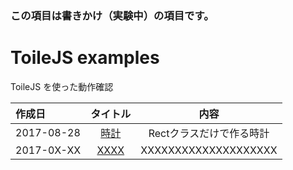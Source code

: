 ### この項目は書きかけ（実験中）の項目です。

# ToileJS examples
ToileJS を使った動作確認

|作成日|タイトル|内容|
|:--|:--:|:--:|
|2017-08-28|[時計](https://takashinishimura.github.io/ToileJS/examples/html/20170828.html)|Rectクラスだけで作る時計|
|2017-0X-XX|[XXXX](http://xxx)|XXXXXXXXXXXXXXXXXXXX|